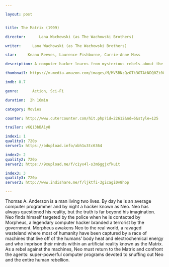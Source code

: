 ```yaml
---

layout: post


title: The Matrix (1999)

director:      Lana Wachowski (as The Wachowski Brothers)

writer:     Lana Wachowski (as The Wachowski Brothers)

star:     Keanu Reeves, Laurence Fishburne, Carrie-Anne Moss

description: A computer hacker learns from mysterious rebels about the true nature of his reality and his role in the war against its controllers.

thumbnail: https://m.media-amazon.com/images/M/MV5BNzQzOTk3OTAtNDQ0Zi00ZTVkLWI0MTEtMDllZjNkYzNjNTc4L2ltYWdlXkEyXkFqcGdeQXVyNjU0OTQ0OTY@._V1_UX182_CR0,0,182,268_AL__QL50.jpg

imdb: 8.7

genre:      Action, Sci-Fi

duration:  2h 16min

category: Movies

counter: http://www.cutercounter.com/hit.php?id=22612&nd=6&style=125

trailer: vKQi3bBA1y8

index1: 1
quality1: 720p
server1: https://bdupload.info/xbh1u3tc6364

index2: 2
quality2: 720p
server2: https://9xupload.me/f/c1yx4l-s3m6ggjxfkuit

index3: 3
quality3: 720p
server3: http://www.indishare.me/f/ljktfi-3gicagi0v8hop

---
```


Thomas A. Anderson is a man living two lives. By day he is an average computer programmer and by night a hacker known as Neo. Neo has always questioned his reality, but the truth is far beyond his imagination. Neo finds himself targeted by the police when he is contacted by Morpheus, a legendary computer hacker branded a terrorist by the government. Morpheus awakens Neo to the real world, a ravaged wasteland where most of humanity have been captured by a race of machines that live off of the humans' body heat and electrochemical energy and who imprison their minds within an artificial reality known as the Matrix. As a rebel against the machines, Neo must return to the Matrix and confront the agents: super-powerful computer programs devoted to snuffing out Neo and the entire human rebellion.